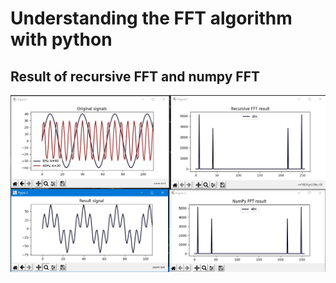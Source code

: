 # Understanding the FFT algorithm with python

## Result of recursive FFT and numpy FFT

![plots](plots.png)
